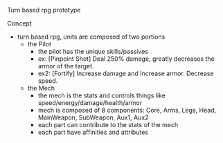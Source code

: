 Turn based rpg prototype

Concept
- turn based rpg, units are composed of two portions
  - the Pilot
    - the pilot has the unique skills/passives
    - ex: [Pinpoint Shot] Deal 250% damage, greatly decreases the armor of the target.
    - ex2: [Fortify] Increase damage and Increase armor. Decrease speed.
  - the Mech
    - the mech is the stats and controls things like speed/energy/damage/health/armor
    - mech is composed of 8 components: Core, Arms, Legs, Head, MainWeapon, SubWeapon, Aux1, Aux2
    - each part can contribute to the stats of the mech
    - each part have affinities and attributes 
